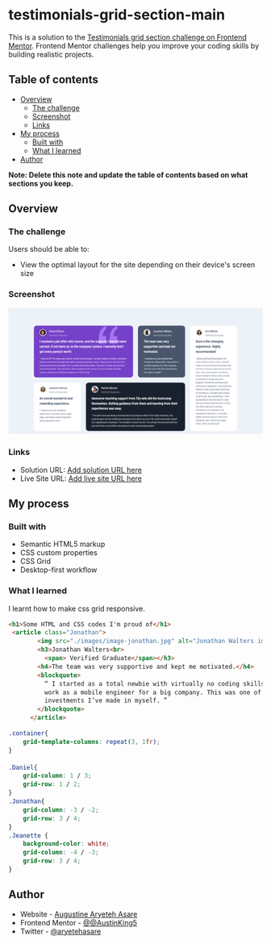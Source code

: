# testimonials-grid-section-main
This is a solution to the [Testimonials grid section challenge on Frontend Mentor](https://www.frontendmentor.io/challenges/testimonials-grid-section-Nnw6J7Un7). Frontend Mentor challenges help you improve your coding skills by building realistic projects. 

## Table of contents

- [Overview](#overview)
  - [The challenge](#the-challenge)
  - [Screenshot](#screenshot)
  - [Links](#links)
- [My process](#my-process)
  - [Built with](#built-with)
  - [What I learned](#what-i-learned)
- [Author](#author)


**Note: Delete this note and update the table of contents based on what sections you keep.**

## Overview

### The challenge

Users should be able to:

- View the optimal layout for the site depending on their device's screen size

### Screenshot

![](./images/scrnli_09_06_2023_10-08-24.png)


### Links

- Solution URL: [Add solution URL here](https://your-solution-url.com)
- Live Site URL: [Add live site URL here](https://your-live-site-url.com)

## My process

### Built with

- Semantic HTML5 markup
- CSS custom properties
- CSS Grid
- Desktop-first workflow


### What I learned

I learnt how to make css grid responsive.

```html
<h1>Some HTML and CSS codes I'm proud of</h1>
 <article class="Jonathan">
        <img src="./images/image-jonathan.jpg" alt="Jonathan Walters image">
        <h3>Jonathan Walters<br>
          <span> Verified Graduate</span></h3>
        <h4>The team was very supportive and kept me motivated.</h4>
        <blockquote>
          “ I started as a total newbie with virtually no coding skills. I now
          work as a mobile engineer for a big company. This was one of the best
          investments I’ve made in myself. ”
        </blockquote>
      </article>
```
```css
.container{
    grid-template-columns: repeat(3, 1fr);
}

.Daniel{
    grid-column: 1 / 3;
    grid-row: 1 / 2;
}
.Jonathan{
    grid-column: -3 / -2;
    grid-row: 3 / 4;
}
.Jeanette {
    background-color: white;
    grid-column: -4 / -3;
    grid-row: 3 / 4;
}
```

## Author

- Website - [Augustine Aryeteh Asare](https://github.com/AustinKing5)
- Frontend Mentor - [@@AustinKing5](https://www.frontendmentor.io/profile/AustinKing5)
- Twitter - [@aryetehasare](https://www.twitter.com/aryetehasare)

